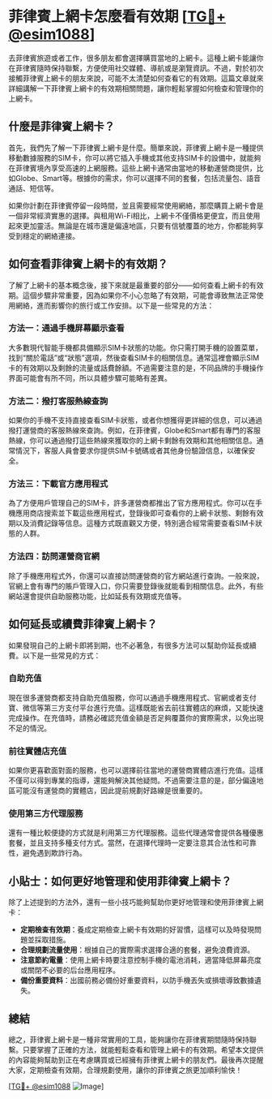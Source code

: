 # 菲律賓上網卡怎麼看有效期 [[TG💪+ @esim1088](https://t.me/s/esim1088)]

去菲律賓旅遊或者工作，很多朋友都會選擇購買當地的上網卡。這種上網卡能讓你在菲律賓隨時保持聯繫，方便使用社交媒體、導航或是瀏覽資訊。不過，對於初次接觸菲律賓上網卡的朋友來說，可能不太清楚如何查看它的有效期。這篇文章就來詳細講解一下菲律賓上網卡的有效期相關問題，讓你輕鬆掌握如何檢查和管理你的上網卡。

## 什麼是菲律賓上網卡？

首先，我們先了解一下菲律賓上網卡是什麼。簡單來說，菲律賓上網卡是一種提供移動數據服務的SIM卡，你可以將它插入手機或其他支持SIM卡的設備中，就能夠在菲律賓境內享受高速的上網服務。這些上網卡通常由當地的移動運營商提供，比如Globe、Smart等。根據你的需求，你可以選擇不同的套餐，包括流量包、語音通話、短信等。

如果你計劃在菲律賓停留一段時間，並且需要經常使用網絡，那麼購買上網卡會是一個非常經濟實惠的選擇。與租用Wi-Fi相比，上網卡不僅價格更便宜，而且使用起來更加靈活。無論是在城市還是偏遠地區，只要有信號覆蓋的地方，你都能夠享受到穩定的網絡連接。

## 如何查看菲律賓上網卡的有效期？

了解了上網卡的基本概念後，接下來就是最重要的部分——如何查看上網卡的有效期。這個步驟非常重要，因為如果你不小心忽略了有效期，可能會導致無法正常使用網絡，進而影響你的旅行或工作安排。以下是一些常見的方法：

### 方法一：通過手機屏幕顯示查看

大多數現代智能手機都具備顯示SIM卡狀態的功能。你只需打開手機的設置菜單，找到“關於電話”或“狀態”選項，然後查看SIM卡的相關信息。通常這裡會顯示SIM卡的有效期以及剩餘的流量或話費餘額。不過需要注意的是，不同品牌的手機操作界面可能會有所不同，所以具體步驟可能略有差異。

### 方法二：撥打客服熱線查詢

如果你的手機不支持直接查看SIM卡狀態，或者你想獲得更詳細的信息，可以通過撥打運營商的客服熱線來查詢。例如，在菲律賓，Globe和Smart都有專門的客服熱線，你可以通過撥打這些熱線來獲取你的上網卡剩餘有效期和其他相關信息。通常情況下，客服人員會要求你提供SIM卡號碼或者其他身份驗證信息，以確保安全。

### 方法三：下載官方應用程式

為了方便用戶管理自己的SIM卡，許多運營商都推出了官方應用程式。你可以在手機應用商店搜索並下載這些應用程式，登錄後即可查看你的上網卡狀態、剩餘有效期以及消費記錄等信息。這種方式既直觀又方便，特別適合經常需要查看SIM卡狀態的人群。

### 方法四：訪問運營商官網

除了手機應用程式外，你還可以直接訪問運營商的官方網站進行查詢。一般來說，官網上會有專門的賬戶管理入口，你只需要登錄後就能看到相關信息。此外，有些網站還會提供自助服務功能，比如延長有效期或充值等。

## 如何延長或續費菲律賓上網卡？

如果發現自己的上網卡即將到期，也不必著急，有很多方法可以幫助你延長或續費。以下是一些常見的方式：

### 自助充值

現在很多運營商都支持自助充值服務，你可以通過手機應用程式、官網或者支付寶、微信等第三方支付平台進行充值。這樣既能省去前往實體店的麻煩，又能快速完成操作。在充值時，請務必確認充值金額是否足夠覆蓋你的實際需求，以免出現不足的情況。

### 前往實體店充值

如果你更喜歡面對面的服務，也可以選擇前往當地的運營商實體店進行充值。這樣不僅可以得到專業的指導，還能夠解決其他疑問。不過需要注意的是，部分偏遠地區可能沒有運營商的實體店，因此提前規劃好路線是很重要的。

### 使用第三方代理服務

還有一種比較便捷的方式就是利用第三方代理服務。這些代理通常會提供各種優惠套餐，並且支持多種支付方式。當然，在選擇代理時一定要注意其合法性和可靠性，避免遇到欺詐行為。

## 小貼士：如何更好地管理和使用菲律賓上網卡？

除了上述提到的方法外，還有一些小技巧能夠幫助你更好地管理和使用菲律賓上網卡：

- **定期檢查有效期**：養成定期檢查上網卡有效期的好習慣，這樣可以及時發現問題並採取措施。
- **合理規劃流量使用**：根據自己的實際需求選擇合適的套餐，避免浪費資源。
- **注意節約電量**：使用上網卡時要注意控制手機的電池消耗，適當降低屏幕亮度或關閉不必要的后台應用程序。
- **備份重要資料**：出國前務必備份好重要資料，以防手機丟失或損壞導致數據遺失。

## 總結

總之，菲律賓上網卡是一種非常實用的工具，能夠讓你在菲律賓期間隨時保持聯繫。只要掌握了正確的方法，就能輕鬆查看和管理上網卡的有效期。希望本文提供的內容能夠幫助到正在考慮購買或已經擁有菲律賓上網卡的朋友們。最後再次提醒大家，定期檢查有效期，合理規劃使用，讓你的菲律賓之旅更加順利愉快！

[[TG💪+ @esim1088](https://t.me/s/esim1088) ![Image](https://i.postimg.cc/4NQfJmqS/Snipaste-2025-05-13-00-14-12.png)]